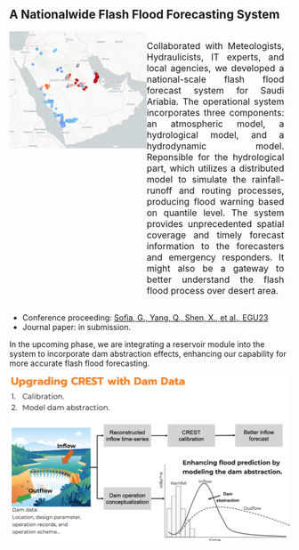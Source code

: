 ## A Nationalwide Flash Flood Forecasting System
 <div style="display: flex; flex-direction: row; justify-content: space-between;">
   <div style="width: 50%; margin-top: 0px;"> <!-- Set width to 60% for the figure -->
    <a>
      <img src="../images/Saudi_Arabia_Flood_Quantile.png" alt="Flood_Warning_Saudi_Arabia" width="500" style="display: block; margin: 0 auto;"> <!-- Adjust width for larger figure -->
    </a>
  </div>
  <div style="width: 50%; font-size: 16px; text-align: justify; margin-right: 10px;"> <!-- Set width to 40% for text and add margin for spacing -->
    <p>
      Collaborated with Meteologists, Hydraulicists, IT experts, and local agencies, we developed a national-scale flash flood forecast system for Saudi Ariabia. The operational system incorporates three components: an atmospheric model, a hydrological model, and a hydrodynamic model. Reponsible for the hydrological part, which utilizes a distributed model to simulate the rainfall-runoff and routing processes, producing flood warning based on quantile level. The system provides unprecedented spatial coverage and timely forecast information to the forecasters and emergency responders. It might also be a gateway to better understand the flash flood process over desert area.
    </p>
  </div>
</div>

- Conference proceeding: [Sofia, G., Yang, Q., Shen, X., et al., EGU23](https://meetingorganizer.copernicus.org/EGU23/EGU23-7434.html)
- Journal paper: in submission.

In the upcoming phase, we are integrating a reservoir module into the system to incorporate dam abstraction effects, enhancing our capability for more accurate flash flood forecasting.

![Reservoir](../images/Next_Phase_Flood_Model_With_Reservoir.png)